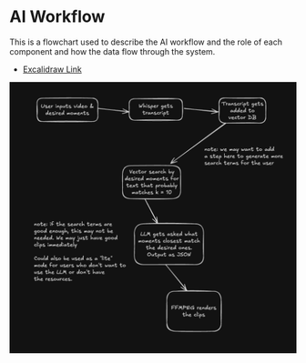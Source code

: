 # AI Workflow

This is a flowchart used to describe the AI workflow and the role of each component and how the data flow through the system.

- [Excalidraw Link](https://excalidraw.com/#json=5xiPG6K6zOJ_1yU3HyZVA,oaV_5SA1NqUbj3cjljCnKw)

![AI Workflow](./ai_workflow.png)
